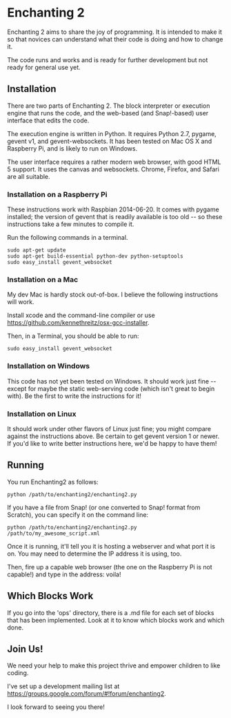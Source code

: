 Enchanting 2
============

Enchanting 2 aims to share the joy of programming.  It is intended to make it so that novices can understand what their code is doing and how to change it.

The code runs and works and is ready for further development but not ready for general use yet.

Installation
------------

There are two parts of Enchanting 2.  The block interpreter or execution engine that runs the code, and the web-based (and Snap!-based) user interface that edits the code.

The execution engine is written in Python.  It requires Python 2.7, pygame, gevent v1, and gevent-websockets.  It has been tested on Mac OS X and Raspberry Pi, and is likely to run on Windows.

The user interface requires a rather modern web browser, with good HTML 5 support.  It uses the canvas and websockets.  Chrome, Firefox, and Safari are all suitable.

### Installation on a Raspberry Pi

These instructions work with Raspbian 2014-06-20.  It comes with pygame installed; the version of gevent that is readily available is too old -- so these instructions take a few minutes to compile it.

Run the following commands in a terminal.

    sudo apt-get update
    sudo apt-get build-essential python-dev python-setuptools
    sudo easy_install gevent_websocket


### Installation on a Mac

My dev Mac is hardly stock out-of-box.  I believe the following instructions will work.

Install xcode and the command-line compiler or use https://github.com/kennethreitz/osx-gcc-installer.

Then, in a Terminal, you should be able to run:

    sudo easy_install gevent_websocket


### Installation on Windows

This code has not yet been tested on Windows.  It should work just fine -- except for maybe the static web-serving code (which isn't great to begin with). Be the first to write the instructions for it!

### Installation on Linux

It should work under other flavors of Linux just fine; you might compare against the instructions above. Be certain to get gevent version 1 or newer.  If you'd like to write better instructions here, we'd be happy to have them!

Running
-------

You run Enchanting2 as follows:

    python /path/to/enchanting2/enchanting2.py

If you have a file from Snap! (or one converted to Snap! format from Scratch), you can specify it on the command line:

    python /path/to/enchanting2/enchanting2.py /path/to/my_awesome_script.xml

Once it is running, it'll tell you it is hosting a webserver and what port it is on.  You may need to determine the IP address it is using, too.

Then, fire up a capable web browser (the one on the Raspberry Pi is not capable!) and type in the address: voila!

Which Blocks Work
-----------------

If you go into the 'ops' directory, there is a .md file for each set of blocks that has been implemented.  Look at it to know which blocks work and which done.

Join Us!
--------

We need your help to make this project thrive and empower children to like coding.

I've set up a development mailing list at https://groups.google.com/forum/#!forum/enchanting2.

I look forward to seeing you there!
